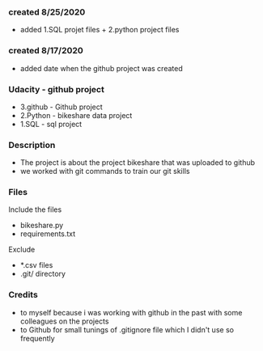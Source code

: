 ### created 8/25/2020
- added 1.SQL projet files + 2.python project files

### created 8/17/2020
- added date when the github project was created

### Udacity - github project
- 3.github  - Github project
- 2.Python  - bikeshare data project
- 1.SQL     - sql project

### Description
- The project is about the project bikeshare that was uploaded to github
- we worked with git commands to train our git skills

### Files
Include the files
- bikeshare.py
- requirements.txt

Exclude
- *.csv files
- .git/ directory

### Credits
- to myself because i was working with github in the past with some colleagues on the projects
- to Github for small tunings of .gitignore file which I didn't use so frequently



